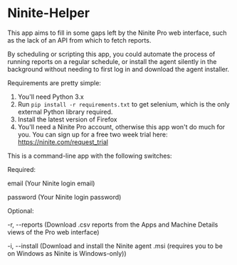 # Ninite-Helper
This app aims to fill in some gaps left by the Ninite Pro web interface,
such as the lack of an API from which to fetch reports.

By scheduling or scripting this app, you could automate the process of
running reports on a regular schedule, or install the agent silently in the background
without needing to first log in and download the agent installer.


Requirements are pretty simple:
1. You'll need Python 3.x
2. Run `pip install -r requirements.txt` to get selenium, which is the only external Python library required.
3. Install the latest version of Firefox
4. You'll need a Ninite Pro account, otherwise this app won't do much for you. You can sign up for a free two week trial here: https://ninite.com/request_trial

This is a command-line app with the following switches:

Required:

email       (Your Ninite login email)

password    (Your Ninite login password)


Optional:

-r, --reports    (Download .csv reports from the Apps and Machine Details views of the Pro web interface)

-i, --install    (Download and install the Ninite agent .msi (requires you to be on Windows as Ninite is Windows-only))

